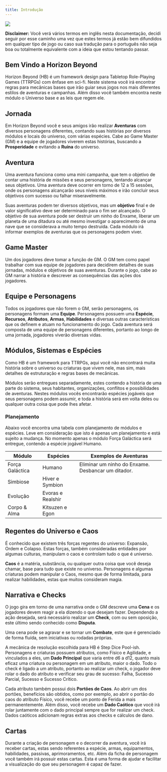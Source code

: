```yaml
---
title: Introdução
---
```


![](./0_assets/images/HB.png)

**Disclaimer:** Você verá vários termos em inglês nesta documentação, decidi seguir por esse caminho uma vez que estes termos já estão bem difundidos em qualquer tipo de jogo ou caso sua tradução para o português não seja boa ou totalmente equivalente com a ideia que estou tentando passar.

## Bem Vindo a Horizon Beyond

Horizon Beyond (HB) é um framework design para Tabletop Role-Playing Games (TTRPGs) com ênfase em sci-fi. Neste sistema você irá encontrar regras para mecânicas bases que irão guiar seus jogos nos mais diferentes estilos de aventuras e campanhas. Além disso você também encontra neste módulo o Universo base e as leis que regem ele.

## Jornada

Em Horizon Beyond você e seus amigos irão realizar **Aventuras** com diversos personagens diferentes, contando suas histórias por diversos módulos e locais do universo, com várias espécies. Cabe ao Game Master (GM) e a equipe de jogadores viverem estas histórias, buscando a **Prosperidade** e evitando a **Ruína** do universo.

## Aventura

Uma aventura funciona como uma mini campanha, que tem o objetivo de contar uma história de missões e seus personagens, tentando alcançar seus objetivos. Uma aventura deve ocorrer em torno de 12 a 15 sessões, onde os personagens alcançarão seus níveis máximos e irão concluir seus objetivos com sucesso ou falhar miseravelmente.

Suas aventuras podem ter diversos objetivos, mas um **objetivo** final e de valor significativo deve ser determinado para o fim ser alcançado. O objetivo de sua aventura pode ser destruir um ninho do Enxame, liberar um planeta de uma ditadura ou até mesmo investigar o aparecimento de uma nave que se considerava a muito tempo destruída. Cada módulo irá informar exemplos de aventuras que os personagens podem viver.

## Game Master

Um dos jogadores deve tomar a função de GM. O GM tem como papel trabalhar com sua equipe de jogadores para decidirem detalhes de suas jornadas, módulos e objetivos de suas aventuras. Durante o jogo, cabe ao GM narrar a história e descrever as consequências das ações dos jogadores.

## Equipe e Personagens

Todos os jogadores que não forem o GM, serão personagens, os personagens formam uma **Equipe**. Personagens possuem uma **Espécie**, **Recursos**, **Atributos**, **Armas**, **Habilidades** e diversas outras características que os definem e atuam no funcionamento do jogo. Cada aventura será composta de uma equipe de personagens diferentes, portanto ao longo de uma jornada, jogadores viverão diversas vidas.

## Módulos, Sistemas e Espécies

Como HB é um framework para TTRPGs, aqui você não encontrará muita história sobre o universo ou criaturas que vivem nele, mas sim, mais detalhes de estruturação e regras bases de mecânicas.

Módulos serão entregues separadamente, estes contendo a história de uma parte do sistema, seus habitantes, organizações, conflitos e possibilidades de aventuras. Nestes módulos vocês encontrarão espécies jogáveis que seus personagens podem assumir, e toda a história será em volta deles ou qualquer outra coisa que pode lhes afetar.

### Planejamento

Abaixo você encontra uma tabela com planejamento de módulos e espécies. Leve em consideração que isto é apenas um planejamento e está sujeito a mudança. No momento apenas o módulo Força Galáctica será entregue, contendo a espécie jogável Humano.

| Módulo          | Espécies          | Exemplos de Aventuras                              |
| --------------- | ----------------- | -------------------------------------------------- |
| Força Galáctica | Humano            | Eliminar um ninho do Enxame. Desbancar um ditador. |
| Simbiose        | Hiver e Symbion   |                                                    |
| Evolução        | Evoras e Realshir |                                                    |
| Corpo & Alma    | Kitsuzen e Egon   |                                                    |

## Regentes do Universo e Caos

É conhecido que existem três forças regentes do universo: Expansão, Ordem e Colapso. Estas forças, também consideradas entidades por algumas culturas, manipulam o caos e controlam tudo o que é universo.

**Caos** é a matéria, substância, ou qualquer outra coisa que você deseja chamar, base para tudo que existe no universo. Personagens e algumas criaturas podem manipular o Caos, mesmo que de forma limitada, para realizar habilidades, estas que muitos consideram magia.


## Narrativa e Checks

O jogo gira em torno de uma narrativa onde o GM descreve uma **Cena** e os jogadores devem reagir a ela dizendo o que desejam fazer. Dependendo a ação desejada, será necessário realizar um **Check**, com ou sem oposição, este último sendo conhecido como **Disputa**.

Uma cena pode se agravar e se tornar um **Combate**, este que é gerenciado de forma fluída, sem iniciativas ou rodadas próprias.

A mecânica de resolução escolhida para HB é Step Dice Pool-ish. Personagens e criaturas possuem atributos, como Físico e Agilidade, e vinculados a eles, um **Dado Principal** que varia entre d6 a d12, quanto mais eficaz uma criatura ou personagem em um atributo, maior o dado. Todo o check é ligado a um atributo, portanto ao realizar um check, o jogador deve rolar o dado do atributo e verificar seu grau de sucesso: Falha, Sucesso Parcial, Sucesso e Sucesso Crítico.

Cada atributo também possui dois **Portões de Caos**. Ao abrir um dos portões, benefícios são obtidos, como por exemplo, ao abrir o portão do caos do atributo Físico, você recebe um ponto de Ferida a mais permanentemente. Além disso, você recebe um **Dado Caótico** que você irá rolar juntamente com o dado principal sempre que for realizar um check. Dados caóticos adicionam regras extras aos checks e cálculos de dano.

## Cartas

Durante a criação de personagem e o decorrer da aventura, você irá receber cartas, estas sendo referentes a espécie, armas, equipamentos, habilidades, passivas, aprimoramentos, etc. Além da ficha de personagem você também irá possuir estas cartas. Esta é uma forma de ajudar e facilitar a visualização do que seu personagem é capaz de fazer.


<!--

## Motivações

Jogando outros sistemas de RPGs eu tive ideias de mecânicas que gostaria de experimentar e também, o principal, resolver diversos aspectos que eu considero problemático ou que não acho divertido. Abaixo você encontra uma lista das minhas motivações e uma breve explicação de como estou tentando implementá-las.

<!-- #### Espécies -->
<!--
### Progresso -> Dados maiores e maior quantidade

Uma ideia que vim pensando há um tempo é ter um feedback de senso de progressão de forma física, não apenas números em um papel ou dígitos em uma tela. No D&D usa uma mecânica de _Roll and Add_, onde você sempre rola um d20 e adiciona modificadores que são números inteiros, eu queria algo menos estático do que modificadores e uma progressão de dados. Acabei me deparando com as mecânicas de _Step Dice_ e _Dice Pool_. Resolvi unir ambas e agora seus atributos definem o tamanho do dado (Step Dice), podendo ir de 1d6 até 1d12, e a quantidade portões do caos abertas definem o número de dados caóticos, que são dados extras que influenciam na resolução. Com isso um novato pode acabar rodando 1d6, enquanto alguém mais avançado pode acabar rolando 3d12! Dando um senso de progresso bem alto, através de feedback físico: tamanho e quantidade de dados.

### Remover "Set difficulty value"

Em D&D e vários outros sistemas, para saber se você foi bem sucedido em uma ação, o GM deve setar uma dificuldade e o jogador deve alcançar valor igual ou maior que ela. Um dos grandes problemas desse sistema é o GM de fato pensar em um valor apropriado de dificuldade. Com isso os GMs devem pensar em um valor pré-aventura ou improvisar na hora, tendo que pensar em diversos fatores e rolar um calculo quase que matemático pra decidir um valor satisfatório. Não é atoa que há centenas de horas e linhas de conteúdo sobre esse assunto. Em BTH o único fator que diz se você foi bem sucedido ou não, é o seu próprio valor rolado em um check. Se uma ação é feita com oposição, esse valor será comparado a rolagem do openente.

### Skills fixadas em atributos

Um dos maiores problemas que vejo ao realizar ações no D&D e sistemas parecido, é que estas estão ligadas a skills, e estas skills estão ligadas de forma fixa a um atributo. Um exemplo claro é a _intimidação_ que está fixada ao atributo de _carisma_, fazendo assim, um Ogro gigante, feio e forte que possui 0 carisma, não conseguir intimidar um humano comum mesmo com sua força bruta e presença ameaçadora. Em BTH possuímos apenas atributos e em cada um deles, alguns exemplos simples de uso, deixando ao GM e aos jogadores decidirem qual atributo é mais apropriada para cada ação. O GM sempre possui a palavra final.



### Matemática e cáculos

Cálculos matemáticos sempre atrapalham o desandar do jogo, quem nunca precisou pegar um número rolado no dado, somar diversos modificadores e então subtrair de outro. Em BTH eu tentei resolver esse problema da seguinte forma:

**Remover valores de defesa:** Valores fixos de evasão, defesa ou armor class sempre geram a necessidade de algum cálculo de subtração. Em BTH, se você rolou sucesso no check, você acerta o alvo, a não ser que este tente esquivar ou defender, mesmo assim, nenhum cálculo é realizado, há apenas a comparação entre números para decidir o resultado final do ataque.

**Feridas > HP:** Em diversos sistemas, quando alguma criatura toma dano, o valor é subtraído diretamente de seu HP, levando a cenários onde você deve calcular, por exemplo, 137 - 68. Em BTH temos **limites de dano** e Feridas. A Ferida sempre será representado por alguma forma geométrica como um quadrado e sempre terá quantidade baixa, por exemplo, 10. Os limites de dano indicam quantas Feridas você marcará, podendo ser de 1 a 4. Se você receber dano que atinja seu limite de dano severo, você preenche 3 quadradinhos, simples assim. Ideia retirada do sistema Daggerheart.

Infelizmente não consegui me livrar de todos os cálculos, a soma ainda está presente na hora de comparar resultados de checks quando há disputa, oposição ou na hora de calcular o dano causado. O lado bom é que a soma é a operação mais fácil de se resolver dentre elas.



### Combate engessado

Rolar iniciativa é emocionante, porém a ordem de turnos acaba engessando as opções dos participantes. Digamos que o jogador A teve a ideia de uma ação no seu turno, mas ela depende da ação de outro jogador B. Jogador A então deve fazer seu turno, esperar o turno do jogador B e depois de toda uma volta na rodada, aí sim realizar sua ação, sendo que no momento pode acabar sendo tarde demais ou não fazer mais sentido. Por isso BTH segue uma ideia de combate fluído, bem parecida com a de Daggerheart. Jogadores agem primeiro na ordem que quiserem, executando uma ação, o GM pode agir com seus NPCs assim que algum jogador falhar ou ter sucesso parcial em algum check, após um certo número de ações do GM ou caso ele falhe em algo, os jogadores voltam a realizar ações e assim vai até a resolução do combate. Para mais informações veja **Combate**.

### Cooperação

Em muitos sistemas de RPG cada um faz seu turno individualmente tentando alcançar um objetivo geral, causando assim um senso de individualidade, competição, mesmo que pertençam ao mesmo time. Em BTH possui maneiras de cooperar diretamente com outros jogadores, criando um senso maior de time e pertencer. Jogadores podem ajudar outros durante checks, ou ainda mais, o time recebe pontos de **karma** que podem ser gastados para realizar ações em conjunto que causam efeitos e danos poderosos.  -->

<!-- #### Karma -->

<!-- Sucesso Crítico -->

<!-- Assassinato -->
<!-- Crafting
Interrogation
Negotiation
Investigation
Economy
Inventory
Encounter Easier
Conditions
Mini Campanha -->

